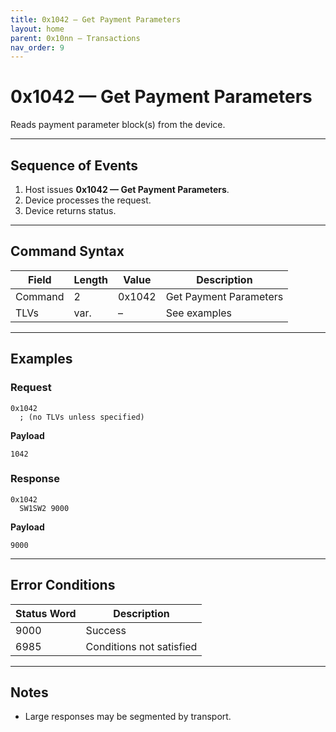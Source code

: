```yaml
---
title: 0x1042 — Get Payment Parameters
layout: home
parent: 0x10nn – Transactions
nav_order: 9
---
```


# 0x1042 — Get Payment Parameters

Reads payment parameter block(s) from the device.

---

## Sequence of Events
1. Host issues **0x1042 — Get Payment Parameters**.
2. Device processes the request.
3. Device returns status.

---

## Command Syntax
| Field   | Length | Value   | Description |
|---------|--------|---------|-------------|
| Command | 2      | 0x1042 | Get Payment Parameters      |
| TLVs    | var.   | –       | See examples|

---

## Examples
### Request
```
0x1042
  ; (no TLVs unless specified)
```
**Payload**
```
1042
```

### Response
```
0x1042
  SW1SW2 9000
```
**Payload**
```
9000
```

---

## Error Conditions
| Status Word | Description |
|-------------|-------------|
| 9000        | Success     |
| 6985        | Conditions not satisfied |

---

## Notes
- Large responses may be segmented by transport.
